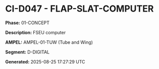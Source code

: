 # CI-D047 - FLAP-SLAT-COMPUTER

**Phase:** 01-CONCEPT

**Description:** FSEU computer

**AMPEL:** AMPEL-01-TUW (Tube and Wing)

**Segment:** D-DIGITAL

**Generated:** 2025-08-25 17:27:29 UTC
